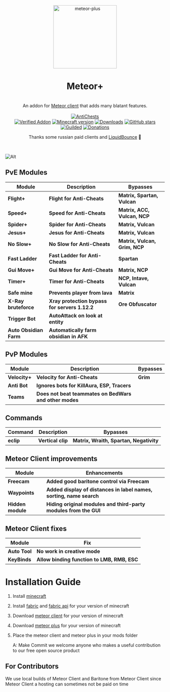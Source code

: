 
<div align="center">
	<img src="https://github.com/Nekiplay/MeteorPlus/assets/35975332/5fa04a11-0de7-4423-8c9d-0b6fe9142df4" alt="meteor-plus" width="200px"/>
	<h1>Meteor+</h1>
	<br>
		An addon for <a href="https://github.com/MeteorDevelopment/meteor-client">Meteor client</a> that adds many blatant features.
	<br>
	<br>
	<a href="https://github.com/MeteorClientPlus/MeteorPlus/blob/main/ac-tests.md"><img src="https://img.shields.io/badge/anticheats-aac%2C%20spartan%2C%20vulcan%2C%20matrix%2C%20wraith%2C%20ncp%2C%20verus%2C%20cerberus%2C%20taka%2C%20fiona%2C%20intave-brightgreen" alt="AntiChests" /></a>
	<br>
	<a href="https://anticope.pages.dev/addons/?addon=MeteorClientPlus%2FMeteorPlus"><img src="https://img.shields.io/badge/verified%20addon-yes-brightgreen" alt="Verified Addon"></a>
	<a href="https://www.minecraft.net/"><img src="https://img.shields.io/badge/minecraft%20version-1.18.2 -- 1.21.1-brightgreen" alt="Minecraft version"/></a>
	<a href="https://github.com/Nekiplay/MeteorClientPlus/releases"><img src="https://img.shields.io/github/downloads/MeteorClientPlus/MeteorPlus/total" alt="Downloads"/></a>
	<a href="https://github.com/Nekiplay/MeteorClientPlus/stargazers"><img src="https://badgen.net/github/stars/MeteorClientPlus/MeteorPlus" alt="GitHub stars"/></a>
	<br>
	<a href="https://discord.gg/N3gqYc7GRS><img src="https://img.shields.io/badge/support/help/issues-discord-brightgreen" alt="Discord"/></a>
	<a href="https://www.guilded.gg/i/27dAlJKk"><img src="https://img.shields.io/badge/support/help/issues-guilded-brightgreen" alt="Guilded"/></a>
	<a href="https://github.com/MeteorClientPlus/MeteorPlus/blob/main/donations.md"><img src="https://img.shields.io/badge/donations-btc, ethereum, nano-brightgreen" alt="Donations" /></a>
	<br>
	<p>Thanks some russian paid clients and <a href="https://github.com/CCBlueX/LiquidBounce">LiquidBounce</a> 🤫</p>
	<br>
</div>

  ![Alt](https://repobeats.axiom.co/api/embed/869469d8757653eb3fc621df1708036d196fc1db.svg "Repobeats analytics image")

## PvE Modules
| Module                 | Description                                   | Bypasses                      |
|------------------------|-----------------------------------------------|-------------------------------|
| **Flight+**            | **Flight for Anti-Cheats**                    | **Matrix, Spartan, Vulcan**   |
| **Speed+**             | **Speed for Anti-Cheats**                     | **Matrix, ACC, Vulcan, NCP**  |
| **Spider+**            | **Spider for Anti-Cheats**                    | **Matrix, Vulcan**            |
| **Jesus+**             | **Jesus for Anti-Cheats**                     | **Matrix, Vulcan**            |
| **No Slow+**           | **No Slow for Anti-Cheats**                   | **Matrix, Vulcan, Grim, NCP** |
| **Fast Ladder** 	      | **Fast Ladder for Anti-Cheats**               | **Spartan**                   |
| **Gui Move+**          | **Gui Move for Anti-Cheats**                  | **Matrix, NCP**               |
| **Timer+**             | **Timer for Anti-Cheats**                     | **NCP, Intave, Vulcan**       |
| **Safe mine**          | **Prevents player from lava**                 | **Matrix**                    |
| **X-Ray bruteforce**   | **Xray protection bypass for servers 1.12.2** | **Ore Obfuscator**            |
| **Trigger Bot**        | **AutoAttack on look at entity**              |                               |
| **Auto Obsidian Farm** | **Automatically farm obsidian in AFK**        |                               |

## PvP Modules
| Module        | Description                                            | Bypasses |
|---------------|--------------------------------------------------------|----------|
| **Velocity+** | **Velocity for Anti-Cheats**                           | **Grim** |
| **Anti Bot**  | **Ignores bots for KillAura, ESP, Tracers**            |          |
| **Teams**     | **Does not beat teammates on BedWars and other modes** |          |

## Commands
| Command   | Description       | Bypasses                                |
|-----------|-------------------|-----------------------------------------|
| **eclip** | **Vertical clip** | **Matrix, Wraith, Spartan, Negativity** |


## Meteor Client improvements
| Module                    | Enhancements                                                        |
|---------------------------|---------------------------------------------------------------------|
| **Freecam**               | **Added good baritone control via Freecam**                         |       
| **Waypoints**             | **Added display of distances in label names, sorting, name search** |
| **Hidden module**         | **Hiding original modules and third-party modules from the GUI**    |

## Meteor Client fixes
| Module        | Fix                                         |
|---------------|---------------------------------------------|
| **Auto Tool** | **No work in creative mode**                |
| **KeyBinds**  | **Allow binding function to LMB, RMB, ESC** |

# Installation Guide
1. Install [minecraft](https://www.minecraft.net)
2. Install [fabric](https://fabricmc.net) and [fabric api](https://www.curseforge.com/minecraft/mc-mods/fabric-api) for your version of minecraft
3. Download [meteor client](https://meteorclient.com) for your version of minecraft
4. Download [meteor plus](https://github.com/Nekiplay/MeteorPlus/releases) for your version of minecraft
5. Place the meteor client and meteor plus in your mods folder

    A: Make Commit we welcome anyone who makes a useful contribution to our free open source product

## For Contributors
We use local builds of Meteor Client and Baritone from Meteor Client since Meteor Client a hosting can sometimes not be paid on time 
